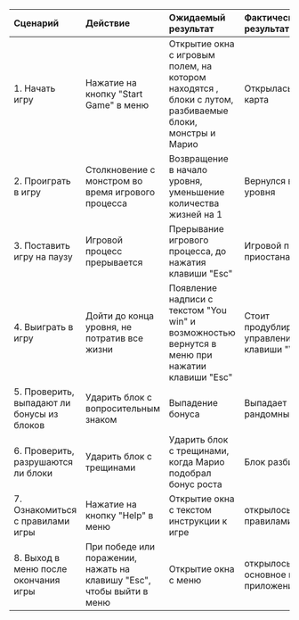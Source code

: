 |Сценарий|Действие|Ожидаемый результат|Фактический результат| Оценка|
|:---|:---|:---|:---|:---|
|1. Начать игру|Нажатие на кнопку "Start Game" в меню|Открытие окна с игровым полем, на котором находятся , блоки с лутом, разбиваемые блоки, монстры и Марио| Открылась игровая карта| выполнено|
|2. Проиграть в игру|Столкновение с монстром во время игрового процесса|Возвращение в начало уровня, уменьшение количества жизней на 1|Вернулся в начало уровня |выполнено |
|3. Поставить игру на паузу|Игровой процесс прерывается|Прерывание игрового процесса, до нажатия клавиши "Esc"|Игровой процесс приостанавливается |выполнено |
|4. Выиграть в игру|Дойти до конца уровня, не потратив все жизни|Появление надписи с текстом "You win" и возможностью вернутся в меню при нажатии клавиши "Esc"|Стоит продублировать управление на клавиши "WSAD" |выполнено |
|5. Проверить, выпадают ли бонусы из блоков|Ударить блок с вопросительным знаком|Выпадение бонуса|Выпадает рандомный бонус|выполнено |
|6. Проверить, разрушаются ли блоки|Ударить блок с трещинами|Ударить блок с трещинами, когда Марио подобрал бонус роста|Блок разбивается |выполнено |
|7. Ознакомиться с правилами игры|Нажатие на кнопку "Help" в меню|Открытие окна с текстом инструкции к игре| открылось окно с правилами игры |выполнено |
|8. Выход в меню после окончания игры|При победе или поражении, нажать на клавишу "Esc", чтобы выйти в меню|Открытие окна с меню|открылось основное меню приложения |выполнено |
